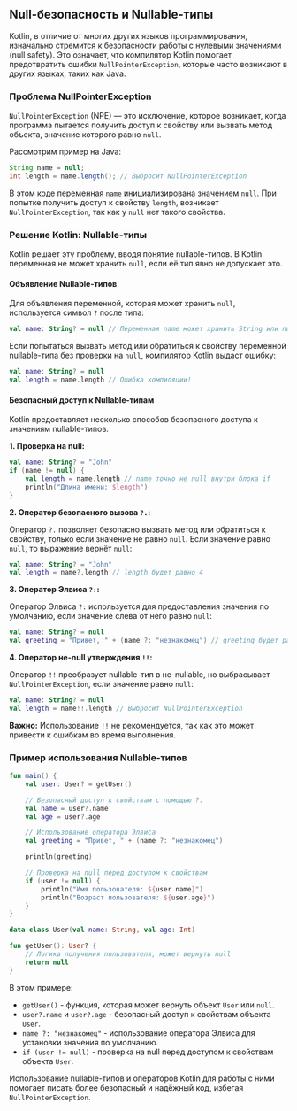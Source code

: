 ## Null-безопасность и Nullable-типы

Kotlin, в отличие от многих других языков программирования, изначально стремится к безопасности работы с нулевыми значениями (null safety). Это означает, что компилятор Kotlin помогает предотвратить ошибки `NullPointerException`, которые часто возникают в других языках, таких как Java.

### Проблема NullPointerException

`NullPointerException` (NPE) — это исключение, которое возникает, когда программа пытается получить доступ к свойству или вызвать метод объекта, значение которого равно `null`. 

Рассмотрим пример на Java:

```java
String name = null;
int length = name.length(); // Выбросит NullPointerException
```

В этом коде переменная `name` инициализирована значением `null`.  При попытке получить доступ к свойству `length`, возникает `NullPointerException`, так как  у `null` нет такого свойства.

### Решение Kotlin: Nullable-типы

Kotlin решает эту проблему, вводя понятие nullable-типов. В Kotlin переменная не может хранить `null`, если её тип явно не допускает это.

#### Объявление Nullable-типов

Для объявления переменной, которая может хранить `null`, используется символ `?` после типа:

```kotlin
val name: String? = null // Переменная name может хранить String или null
```

Если попытаться вызвать метод или обратиться к свойству переменной nullable-типа без проверки на `null`, компилятор Kotlin выдаст ошибку:

```kotlin
val name: String? = null
val length = name.length // Ошибка компиляции!
```

#### Безопасный доступ к Nullable-типам

Kotlin предоставляет несколько способов безопасного доступа к значениям nullable-типов.

**1. Проверка на null:**

```kotlin
val name: String? = "John"
if (name != null) {
    val length = name.length // name точно не null внутри блока if
    println("Длина имени: $length")
}
```

**2. Оператор безопасного вызова `?.`:**

Оператор `?.` позволяет безопасно вызвать метод или обратиться к свойству, только если значение не равно `null`. Если значение равно `null`, то выражение вернёт `null`:

```kotlin
val name: String? = "John"
val length = name?.length // length будет равно 4
```

**3. Оператор Элвиса `?:`:**

Оператор Элвиса `?:` используется для предоставления значения по умолчанию, если значение слева от него равно `null`:

```kotlin
val name: String? = null
val greeting = "Привет, " + (name ?: "незнакомец") // greeting будет равно "Привет, незнакомец"
```

**4. Оператор не-null утверждения `!!`:**

Оператор `!!` преобразует nullable-тип в не-nullable, но выбрасывает `NullPointerException`, если значение равно `null`:

```kotlin
val name: String? = null
val length = name!!.length // Выбросит NullPointerException
```

**Важно:** Использование `!!` не рекомендуется, так как это может привести к ошибкам во время выполнения. 

### Пример использования Nullable-типов

```kotlin
fun main() {
    val user: User? = getUser()

    // Безопасный доступ к свойствам с помощью ?.
    val name = user?.name 
    val age = user?.age

    // Использование оператора Элвиса
    val greeting = "Привет, " + (name ?: "незнакомец")

    println(greeting)

    // Проверка на null перед доступом к свойствам
    if (user != null) {
        println("Имя пользователя: ${user.name}")
        println("Возраст пользователя: ${user.age}")
    }
}

data class User(val name: String, val age: Int)

fun getUser(): User? {
    // Логика получения пользователя, может вернуть null
    return null 
}
```

В этом примере:
 - `getUser()` - функция, которая может вернуть объект `User` или `null`.
 - `user?.name` и `user?.age` - безопасный доступ к свойствам объекта `User`.
 - `name ?: "незнакомец"` - использование оператора Элвиса для установки значения по умолчанию.
 - `if (user != null)` - проверка на null перед доступом к свойствам объекта `User`.

Использование nullable-типов и операторов Kotlin для работы с ними помогает писать более безопасный и надёжный код, избегая `NullPointerException`. 
